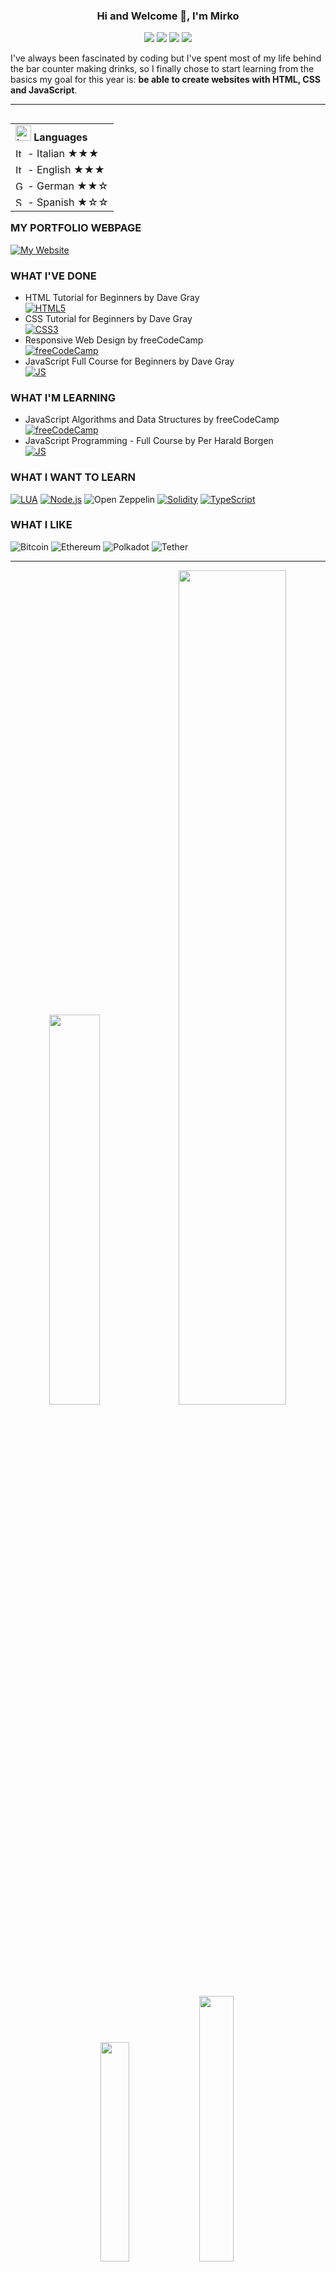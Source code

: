 <h3 align="center">Hi and Welcome 👋, I'm Mirko</h3>

<p align="center">
  <a href="https://www.linkedin.com/in/mirko-fede/"><img src="https://img.shields.io/badge/linkedin-%230077B5.svg?style=for-the-badge&logo=linkedin&logoColor=white" /></a> <a href="https://twitter.com/mirko_effe"><img src="https://img.shields.io/badge/Twitter-%231DA1F2.svg?style=for-the-badge&logo=Twitter&logoColor=white" /></a> <a href="https://www.instagram.com/mirko_effe"><img src="https://img.shields.io/badge/Instagram-%23E4405F.svg?style=for-the-badge&logo=Instagram&logoColor=white" /></a> <a href="https://techhub.social/@mirkoeffe"><img src="https://img.shields.io/badge/-MASTODON-%232B90D9?style=for-the-badge&logo=mastodon&logoColor=white" /></a> 
</p>

I've always been fascinated by coding but I've spent most of my life behind the bar counter making drinks, so I finally chose to start learning from the basics my goal for this year is: **be able to create websites with HTML, CSS and JavaScript**.

<hr/>

<table align="right">
  <tr><td><img alt="Languages" height="25" width="25" src="https://user-images.githubusercontent.com/66520536/223928836-c6b4374c-2a1b-44c4-8d64-6ba9fbe1c9c2.svg"> <b>Languages</b></a></td></tr>
  <tr><td><img alt="Italian" height="15" src="https://user-images.githubusercontent.com/66520536/223905801-89352d3e-3b27-4e73-a1ee-398c4d044895.svg" /> -
 Italian ★★★</td></tr>
  <tr><td><img alt="Italian" height="15" src="https://user-images.githubusercontent.com/66520536/223906279-3a400349-c8f5-48a8-b929-2ac82d60892e.svg" /> - English ★★★</a></td></tr>
  <tr><td><img alt="German" height="15" src="https://user-images.githubusercontent.com/66520536/223906722-9795a680-8250-4389-980f-7af9f7835045.svg" /> - German ★★☆</a></td></tr>
  <tr><td><img alt="Spanish" height="15" src="https://user-images.githubusercontent.com/66520536/223907660-26f95e16-361e-44ae-b294-e921fa762f7b.svg" /> - Spanish ★☆☆</a></td></tr>
</table>

### **MY PORTFOLIO WEBPAGE**
<p align="left">
<a href=https://mirkoeffe.shop><img  alt="My Website" src="https://img.shields.io/badge/website-000000?style=for-the-badge&logo=About.me&logoColor=white" /></a>
</p>

### **WHAT I'VE DONE**

- HTML Tutorial for Beginners by Dave Gray <br>
<a href="https://www.youtube.com/watch?v=mJgBOIoGihA&list=PL0Zuz27SZ-6M1Uopt6_VL3gf3cpMnwavm" target="_blank"><img alt="HTML5" src="https://img.shields.io/badge/html5-%23E34F26.svg?style=for-the-badge&logo=html5&logoColor=white" /></a> 
- CSS Tutorial for Beginners by Dave Gray <br>
<a href="https://www.youtube.com/watch?v=0W6qz0-aDaM&list=PL0Zuz27SZ-6Mx9fd9elt80G1bPcySmWit" target="_blank"><img alt="CSS3" src="https://img.shields.io/badge/css3-%231572B6.svg?style=for-the-badge&logo=css3&logoColor=white" /></a>
- Responsive Web Design by freeCodeCamp <br>
<a href="https://www.freecodecamp.org/certification/mirko_effe/responsive-web-design" target="_blank"><img alt="freeCodeCamp" src="https://img.shields.io/badge/Freecodecamp-%23123.svg?&style=for-the-badge&logo=freecodecamp&logoColor=green" /></a>
- JavaScript Full Course for Beginners by Dave Gray <br>
<a href="https://youtu.be/EfAl9bwzVZk"><img alt="JS " src="https://img.shields.io/badge/javascript-%23323330.svg?style=for-the-badge&logo=javascript&logoColor=%23F7DF1E" /></a>

### **WHAT I'M LEARNING**

- JavaScript Algorithms and Data Structures by freeCodeCamp <br>
<a href="https://www.freecodecamp.org/learn/javascript-algorithms-and-data-structures/es6/use-destructuring-assignment-to-assign-variables-from-nested-objects" target="_blank"><img alt="freeCodeCamp" src="https://img.shields.io/badge/Freecodecamp-%23123.svg?&style=for-the-badge&logo=freecodecamp&logoColor=green" /></a>
- JavaScript Programming - Full Course by Per Harald Borgen <br>
<a href="https://youtu.be/jS4aFq5-91M?t=18874"><img alt="JS " src="https://img.shields.io/badge/javascript-%23323330.svg?style=for-the-badge&logo=javascript&logoColor=%23F7DF1E" /></a>

### **WHAT I WANT TO LEARN**
<p align="left">
  <a href="https://www.youtube.com/watch?v=1srFmjt1Ib0"><img alt="LUA" src="https://img.shields.io/badge/lua-%232C2D72.svg?style=for-the-badge&logo=lua&logoColor=white" /></a>
  <a href="https://www.youtube.com/watch?v=f2EqECiTBL8"><img alt="Node.js" src="https://img.shields.io/badge/node.js-6DA55F?style=for-the-badge&logo=node.js&logoColor=white" /></a>
  <img alt="Open Zeppelin" src="https://img.shields.io/badge/OpenZeppelin-4E5EE4?logo=OpenZeppelin&logoColor=fff&style=for-the-badge" />
  <a href="https://www.youtube.com/watch?v=gyMwXuJrbJQ"><img alt="Solidity" src="https://img.shields.io/badge/Solidity-%23363636.svg?style=for-the-badge&logo=solidity&logoColor=white" /></a>
  <a href="https://www.youtube.com/watch?v=gieEQFIfgYc"><img alt="TypeScript" src="https://img.shields.io/badge/typescript-%23007ACC.svg?style=for-the-badge&logo=typescript&logoColor=white" /></a>
</p>

### **WHAT I LIKE**
<p align="left">
  <img alt="Bitcoin" src="https://img.shields.io/badge/Bitcoin-000?style=for-the-badge&logo=bitcoin&logoColor=white" />
  <img alt="Ethereum" src="https://img.shields.io/badge/Ethereum-3C3C3D?style=for-the-badge&logo=Ethereum&logoColor=white" />
  <img alt="Polkadot" src="https://img.shields.io/badge/polkadot-E6007A?style=for-the-badge&logo=polkadot&logoColor=white" />
  <img alt="Tether" src="https://img.shields.io/badge/tether-168363?style=for-the-badge&logo=tether&logoColor=white" />
</p>
<hr/>
<p align="center">
<img width="40%" src="https://github-readme-stats-mirkoeffe.vercel.app/api?username=mirkoeffe&show_icons=true&theme=nord&border_radius=6.5&include_all_commits=true" /> <img width="58.5%" src="http://github-profile-summary-cards.vercel.app/api/cards/profile-details?username=mirkoeffe&theme=nord_dark" />
  <img width="30%" src="https://github-readme-stats-mirkoeffe.vercel.app/api/top-langs/?username=anuraghazra&layout=compact" /> <img width="33%" src="https://github-profile-trophy.vercel.app/?username=ryo-ma&theme=onedark&row=2&column=4" />
</p> 
<hr/>

<p align="center">
<img src="https://komarev.com/ghpvc/?username=mirkoeffe&color=191970&label=VISITORS&style=flta-square"/> <a href="https://github.com/Naereen/StrapDown.js/blob/master/LICENSE"><img src="https://img.shields.io/github/license/Naereen/StrapDown.js.svg"/></a> <a href="https://shields.io/"/><img src="https://img.shields.io/badge/MADE-WITH%20LOVE-red.svg"/></a> <a href="https://github.com/mirkoeffe/mirkoeffe/issues"><img src="https://img.shields.io/badge/Send%20me-a%20message-1abc9c.svg"></a>
</p>

